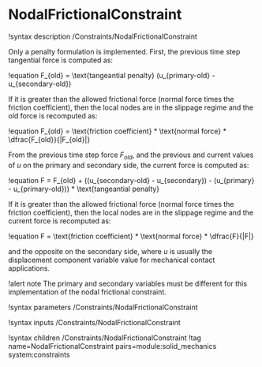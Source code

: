 # NodalFrictionalConstraint

!syntax description /Constraints/NodalFrictionalConstraint

Only a penalty formulation is implemented.
First, the previous time step tangential force is computed as:

!equation
F_{old} = \text{tangeantial penalty} (u_{primary-old} - u_{secondary-old})

If it is greater than the allowed frictional force (normal force times the friction coefficient),
then the local nodes are in the slippage regime and the old force is recomputed as:

!equation
F_{old} = \text{friction coefficient} * \text{normal force} * \dfrac{F_{old}}{|F_{old}|}

From the previous time step force $F_{old}$, and the previous and current values of $u$ on the
primary and secondary side, the current force is computed as:

!equation
F = F_{old} + ((u_{secondary-old} - u_{secondary}) - (u_{primary} - u_{primary-old})) *
          \text{tangeantial penalty}

If it is greater than the allowed frictional force (normal force times the friction coefficient),
then the local nodes are in the slippage regime and the current force is recomputed as:

!equation
F = \text{friction coefficient} * \text{normal force} * \dfrac{F}{|F|}

and the opposite on the secondary side, where $u$ is usually the displacement component variable value for
mechanical contact applications.

!alert note
The primary and secondary variables must be different for this implementation of the nodal
frictional constraint.

!syntax parameters /Constraints/NodalFrictionalConstraint

!syntax inputs /Constraints/NodalFrictionalConstraint

!syntax children /Constraints/NodalFrictionalConstraint
!tag name=NodalFrictionalConstraint pairs=module:solid_mechanics system:constraints
